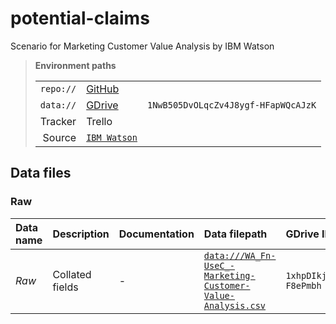 # potential-claims
Scenario for Marketing Customer Value Analysis by IBM Watson

> **Environment paths**
>
> | | | |
> |--:|:--|:-:|
> | `repo://` | [GitHub](https://github.com/dataseer-carl/potential-claims.git) |
> | `data://` | [GDrive](https://drive.google.com/open?id=1NwB505DvOLqcZv4J8ygf-HFapWQcAJzK) | `1NwB505DvOLqcZv4J8ygf-HFapWQcAJzK` |
> | Tracker | Trello |
> | Source | [`IBM Watson`](https://www.ibm.com/communities/analytics/watson-analytics-blog/marketing-customer-value-analysis/) |

## Data files

### Raw

| Data name | Description | Documentation | Data filepath | GDrive ID |
|:--|:--|:--|:--|:--|
| *Raw* | Collated fields | - | [`data:///WA_Fn-UseC_-Marketing-Customer-Value-Analysis.csv`](https://drive.google.com/open?id=1xhpDIkjmLkxqErLZY_BRhums-F8ePmbh) | `1xhpDIkjmLkxqErLZY_BRhums-F8ePmbh` |
